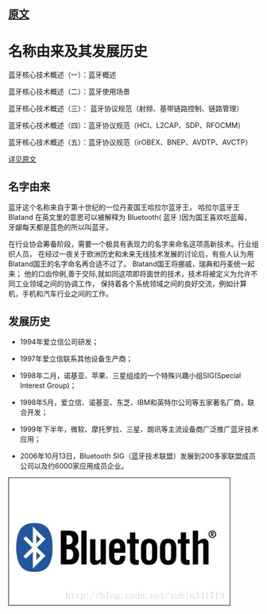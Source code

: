 

## [原文](https://blog.csdn.net/xubin341719/article/details/38145507)

# 名称由来及其发展历史


蓝牙核心技术概述（一）：蓝牙概述

蓝牙核心技术概述（二）：蓝牙使用场景

蓝牙核心技术概述（三）： 蓝牙协议规范（射频、基带链路控制、链路管理）

蓝牙核心技术概述（四）：蓝牙协议规范（HCI、L2CAP、SDP、RFOCMM）

蓝牙核心技术概述（五）：蓝牙协议规范（irOBEX、BNEP、AVDTP、AVCTP）
 
[详见原文](https://blog.csdn.net/xubin341719/article/details/38303881)

## 名字由来

蓝牙这个名称来自于第十世纪的一位丹麦国王哈拉尔蓝牙王，
哈拉尔蓝牙王Blatand 在英文里的意思可以被解释为 Bluetooth( 蓝牙 )因为国王喜欢吃蓝莓，
牙龈每天都是蓝色的所以叫蓝牙。

在行业协会筹备阶段，需要一个极具有表现力的名字来命名这项高新技术。行业组织人员，
在经过一夜关于欧洲历史和未来无线技术发展的讨论后，有些人认为用Blatand国王的名字命名再合适不过了。
Blatand国王将挪威，瑞典和丹麦统一起来；
他的口齿伶俐,善于交际,就如同这项即将面世的技术，技术将被定义为允许不同工业领域之间的协调工作，
保持着各个系统领域之间的良好交流，例如计算机，手机和汽车行业之间的工作。
 
 
 
## 发展历史

- 1994年爱立信公司研发；

- 1997年爱立信联系其他设备生产商；

- 1998年二月，诺基亚、苹果、三星组成的一个特殊兴趣小组SIG(Special Interest Group)；

- 1998年5月，爱立信、诺基亚、东芝、IBM和英特尔公司等五家著名厂商，联合开发；

- 1999年下半年，微软、摩托罗拉、三星、朗讯等主流设备商广泛推广蓝牙技术应用；

- 2006年10月13日，Bluetooth SIG（蓝牙技术联盟）发展到200多家联盟成员公司以及约6000家应用成员企业。


![](../images/bluetooth/Bluetooth_1.jpeg)

 
 